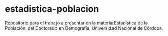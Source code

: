 # estadistica-poblacion
Repositorio para el trabajo a presentar en la matería Estadística de la Población, del Doctorado en Demografía, Universidad Nacional de Córdoba.
